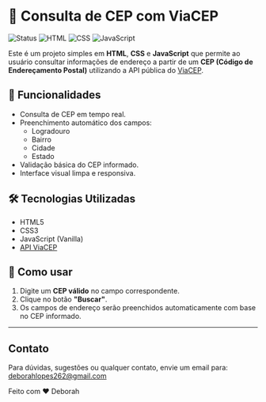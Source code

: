 # 📍 Consulta de CEP com ViaCEP
![Status](https://img.shields.io/badge/status-concluído-brightgreen)
![HTML](https://img.shields.io/badge/HTML-5-orange)
![CSS](https://img.shields.io/badge/CSS-3-blue)
![JavaScript](https://img.shields.io/badge/JavaScript-ES6-yellow)

Este é um projeto simples em **HTML**, **CSS** e **JavaScript** que permite ao usuário consultar informações de endereço a partir de um **CEP (Código de Endereçamento Postal)** utilizando a API pública do [ViaCEP](https://viacep.com.br/).

## 🔎 Funcionalidades

- Consulta de CEP em tempo real.
- Preenchimento automático dos campos:
  - Logradouro
  - Bairro
  - Cidade
  - Estado
- Validação básica do CEP informado.
- Interface visual limpa e responsiva.

## 🛠️ Tecnologias Utilizadas

- HTML5
- CSS3
- JavaScript (Vanilla)
- [API ViaCEP](https://viacep.com.br/)

## 🎯 Como usar

1. Digite um **CEP válido** no campo correspondente.
2. Clique no botão **"Buscar"**.
3. Os campos de endereço serão preenchidos automaticamente com base no CEP informado.

---
## Contato

Para dúvidas, sugestões ou qualquer contato, envie um email para:
deborahlopes262@gmail.com


Feito com ❤️ Deborah
